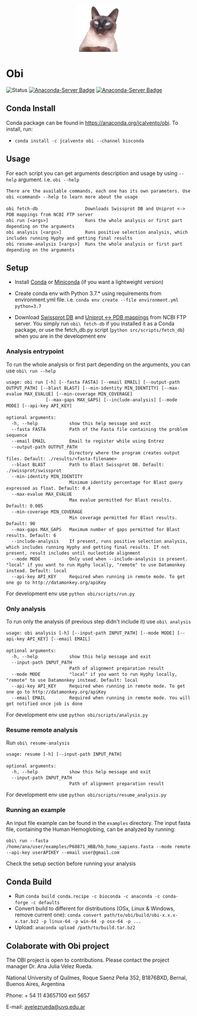 <p align="center">
  <img src="img/logo.png" alt="Logo">
</p>

# Obi
![Status](https://github.com/jcalvento/tesina/workflows/Obi%201/badge.svg)
[![Anaconda-Server Badge](https://anaconda.org/jcalvento/obi/badges/installer/conda.svg)](https://conda.anaconda.org/jcalvento)
[![Anaconda-Server Badge](https://anaconda.org/jcalvento/obi/badges/latest_release_date.svg)](https://conda.anaconda.org/jcalvento)

## Conda Install
Conda package can be found in https://anaconda.org/jcalvento/obi. To install, run:
- `conda install -c jcalvento obi --channel bioconda`

## Usage
For each script you can get arguments description and usage by using `--help` argument. i.e. `obi --help`

```commandline
There are the available commands, each one has its own parameters. Use obi <command> --help to learn more about the usage

obi fetch-db                  Downloads Swissprot DB and Uniprot <-> PDB mappings from NCBI FTP server
obi run [<args>]              Runs the whole analysis or first part depending on the arguments
obi analysis [<args>]         Runs positive selection analysis, which includes running Hyphy and getting final results
obi resume-analysis [<args>]  Runs the whole analysis or first part depending on the arguments
```

## Setup
- Install [Conda](https://docs.conda.io/projects/conda/en/latest/user-guide/install/) or [Miniconda](https://docs.conda.io/en/latest/miniconda.html) (if you want a lightweight version)

- Create conda env with Python 3.7.* using requirements from environment.yml file. i.e. `conda env create --file environment.yml python=3.7`

- Download [Swissprot DB](https://ftp.ncbi.nlm.nih.gov/blast/db/swissprot.tar.gz) and [Uniprot <-> PDB mappings](http://ftp.ebi.ac.uk/pub/databases/msd/sifts/flatfiles/csv/pdb_chain_uniprot.csv.gz) from NCBI FTP server. You simply run `obi\ fetch-db` if you installed it as a Conda package, or use the fetch_db.py script (`python src/scripts/fetch_db`) when you are in the development env

### Analysis entrypoint
To run the whole analysis or first part depending on the arguments, you can use `obi\ run --help`

```commandline
usage: obi run [-h] [--fasta FASTA] [--email EMAIL] [--output-path OUTPUT_PATH] [--blast BLAST] [--min-identity MIN_IDENTITY] [--max-evalue MAX_EVALUE] [--min-coverage MIN_COVERAGE]
               [--max-gaps MAX_GAPS] [--include-analysis] [--mode MODE] [--api-key API_KEY]

optional arguments:
  -h, --help            show this help message and exit
  --fasta FASTA         Path of the Fasta file containing the problem sequence
  --email EMAIL         Email to register while using Entrez
  --output-path OUTPUT_PATH
                        Directory where the program creates output files. Default: ./results/<fasta-filename>
  --blast BLAST         Path to Blast Swissprot DB. Default: ./swissprot/swissprot
  --min-identity MIN_IDENTITY
                        Minimum identity percentage for Blast query expressed as float. Default: 0.4
  --max-evalue MAX_EVALUE
                        Max evalue permitted for Blast results. Default: 0.005
  --min-coverage MIN_COVERAGE
                        Min coverage permitted for Blast results. Default: 90
  --max-gaps MAX_GAPS   Maximum number of gaps permitted for Blast results. Default: 6
  --include-analysis    If present, runs positive selection analysis, which includes running Hyphy and getting final results. If not present, result includes until nucleotide alignment
  --mode MODE           Only used when --include-analysis is present. "local" if you want to run Hyphy locally, "remote" to use Datamonkey instead. Default: local
  --api-key API_KEY     Required when running in remote mode. To get one go to http://datamonkey.org/apiKey
```

For development env use `python obi/scripts/run.py`  

### Only analysis
To run only the analysis (if previous step didn't include it) use `obi\ analysis`

```commandline
usage: obi analysis [-h] [--input-path INPUT_PATH] [--mode MODE] [--api-key API_KEY] [--email EMAIL]

optional arguments:
  -h, --help            show this help message and exit
  --input-path INPUT_PATH
                        Path of alignment preparation result
  --mode MODE           "local" if you want to run Hyphy locally, "remote" to use Datamonkey instead. Default: local
  --api-key API_KEY     Required when running in remote mode. To get one go to http://datamonkey.org/apiKey
  --email EMAIL         Required when running in remote mode. You will get notified once job is done
```

For development env use  `python obi/scripts/analysis.py`

### Resume remote analysis
Run `obi\ resume-analysis`

```commandline
usage: resume [-h] [--input-path INPUT_PATH]

optional arguments:
  -h, --help            show this help message and exit
  --input-path INPUT_PATH
                        Path of alignment preparation result
```
For development env use `python obi/scripts/resume_analysis.py`


### Running an example

An input file example can be found in the `examples` directory. The input fasta file, containing the Human Hemoglobing, can be analyzed by running:

```commandline
obi\ run --fasta /home/ana/user/examples/P68871_HBB/hb_homo_sapiens.fasta --mode remote --api-key userAPIKEY --email user@gmail.com
```

Check the setup section before running your analysis

## Conda Build
- Run `conda build conda.recipe -c bioconda -c anaconda -c conda-forge -c defaults`
- Convert build to different for distributions (OSx, Linux & Windows, remove current one): `conda convert path/to/obi/build/obi-x.x.x-x.tar.bz2 -p linux-64 -p win-64 -p osx-64 -p ...`
- Upload: `anaconda upload /path/to/build.tar.bz2`


## Colaborate with Obi project

The OBI project is open to contributions. Please contact the project manager Dr. Ana Julia Velez Rueda.

National University of Quilmes, Roque Saenz Peña 352, B1876BXD, Bernal, Buenos Aires, Argentina

Phone: + 54 11 43657100 ext 5657

E-mail: avelezrueda@uvq.edu.ar